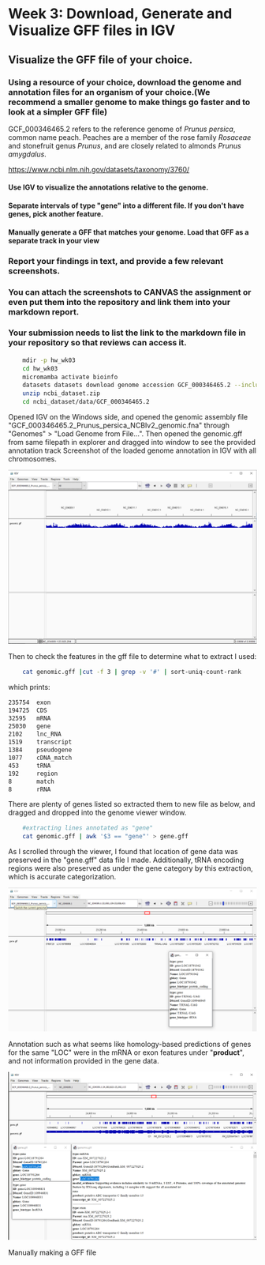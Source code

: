 # Week 3: Download, Generate and Visualize GFF files in IGV

## Visualize the GFF file of your choice.

### Using a resource of your choice, download the genome and annotation files for an organism of your choice.(We recommend a smaller genome to make things go faster and to look at a simpler GFF file)

GCF_000346465.2 refers to the reference genome of *Prunus persica*, common name peach. Peaches are a member of the rose family *Rosaceae* and stonefruit genus *Prunus*, and are closely related to almonds *Prunus amygdalus*.

https://www.ncbi.nlm.nih.gov/datasets/taxonomy/3760/ 

#### Use IGV to visualize the annotations relative to the genome.

#### Separate intervals of type "gene" into a different file. If you don't have genes, pick another feature.

#### Manually generate a GFF that matches your genome. Load that GFF as a separate track in your view

### Report your findings in text, and provide a few relevant screenshots.

### You can attach the screenshots to CANVAS the assignment or even put them into the repository and link them into your markdown report.

### Your submission needs to list the link to the markdown file in your repository so that reviews can access it.

```bash
    mdir -p hw_wk03
    cd hw_wk03
    micromamba activate bioinfo
    datasets datasets download genome accession GCF_000346465.2 --include gff3,cds,protein,genome
    unzip ncbi_dataset.zip
    cd ncbi_dataset/data/GCF_000346465.2
```

Opened IGV on the Windows side, and opened the genomic assembly file "GCF_000346465.2_Prunus_persica_NCBIv2_genomic.fna" through "Genomes" > "Load Genome from File...". Then opened the genomic.gff from same filepath in explorer and dragged into window to see the provided annotation track Screenshot of the loaded genome annotation in IGV with all chromosomes. 

![loaded annotation](hw_03_ss/hw_03_1_loadedannotation.PNG)

Then to check the features in the gff file to determine what to extract I used:

```bash    
    cat genomic.gff |cut -f 3 | grep -v '#' | sort-uniq-count-rank

```

which prints:

```
235754  exon
194725  CDS
32595   mRNA
25030   gene
2102    lnc_RNA
1519    transcript
1384    pseudogene
1077    cDNA_match
453     tRNA
192     region
8       match
8       rRNA
```

There are plenty of genes listed so extracted them to new file as below, and dragged and dropped into the genome viewer window.

```bash
    #extracting lines annotated as "gene"
    cat genomic.gff | awk '$3 == "gene"' > gene.gff
```

As I scrolled through the viewer, I found that location of gene data was preserved in the "gene.gff" data file I made. Additionally, tRNA encoding regions were also preserved as under the gene category by this extraction, which is accurate categorization. 

![tRNA gene annotation](hw_03_ss/hw_03_2_trnaannotation.PNG)

Annotation such as what seems like homology-based predictions of genes for the same "LOC" were in the mRNA or exon features under "**product**", and not information provided in the gene data. 

![gene vs mrna info](hw_03_ss/hw_03_3_mrnaproductinfo.PNG)

Manually making a GFF file